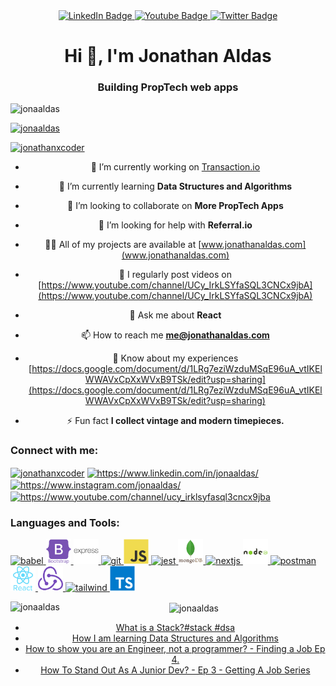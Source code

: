 
<div id="badges" align="center">
  <a href="https://www.linkedin.com/in/jonaaldas/">
    <img src="https://img.shields.io/badge/LinkedIn-blue?style=for-the-badge&logo=linkedin&logoColor=white" alt="LinkedIn Badge"/>
  </a>
  <a href="https://www.youtube.com/channel/UCy_IrkLSYfaSQL3CNCx9jbA">
    <img src="https://img.shields.io/badge/YouTube-red?style=for-the-badge&logo=youtube&logoColor=white" alt="Youtube Badge"/>
  </a>
  <a href="https://twitter.com/jonathanxcoder">
    <img src="https://img.shields.io/badge/Twitter-blue?style=for-the-badge&logo=twitter&logoColor=white" alt="Twitter Badge"/>
  </a>
  
 <h1 align="center">Hi 👋, I'm Jonathan Aldas</h1>
<h3 align="center">Building PropTech web apps</h3>

<p align="left"> <img src="https://komarev.com/ghpvc/?username=jonaaldas&label=Profile%20views&color=0e75b6&style=flat" alt="jonaaldas" /> </p>

<p align="left"> <a href="https://github.com/ryo-ma/github-profile-trophy"><img src="https://github-profile-trophy.vercel.app/?username=jonaaldas" alt="jonaaldas" /></a> </p>

<p align="left"> <a href="https://twitter.com/jonathanxcoder" target="blank"><img src="https://img.shields.io/twitter/follow/jonathanxcoder?logo=twitter&style=for-the-badge" alt="jonathanxcoder" /></a> </p>

- 🔭 I’m currently working on [Transaction.io](https://ornate-kulfi-cf002a.netlify.app/)

- 🌱 I’m currently learning **Data Structures and Algorithms**

- 👯 I’m looking to collaborate on **More PropTech Apps**

- 🤝 I’m looking for help with **Referral.io**

- 👨‍💻 All of my projects are available at [www.jonathanaldas.com](www.jonathanaldas.com)

- 📝 I regularly post videos on [https://www.youtube.com/channel/UCy_IrkLSYfaSQL3CNCx9jbA](https://www.youtube.com/channel/UCy_IrkLSYfaSQL3CNCx9jbA)

- 💬 Ask me about **React**

- 📫 How to reach me **me@jonathanaldas.com**

- 📄 Know about my experiences [https://docs.google.com/document/d/1LRg7eziWzduMSqE96uA_vtIKElWWAVxCpXxWVxB9TSk/edit?usp=sharing](https://docs.google.com/document/d/1LRg7eziWzduMSqE96uA_vtIKElWWAVxCpXxWVxB9TSk/edit?usp=sharing)

- ⚡ Fun fact **I collect vintage and modern timepieces.**

<h3 align="left">Connect with me:</h3>
<p align="left">
<a href="https://twitter.com/jonathanxcoder" target="blank"><img align="center" src="https://raw.githubusercontent.com/rahuldkjain/github-profile-readme-generator/master/src/images/icons/Social/twitter.svg" alt="jonathanxcoder" height="30" width="40" /></a>
<a href="https://linkedin.com/in/https://www.linkedin.com/in/jonaaldas/" target="blank"><img align="center" src="https://raw.githubusercontent.com/rahuldkjain/github-profile-readme-generator/master/src/images/icons/Social/linked-in-alt.svg" alt="https://www.linkedin.com/in/jonaaldas/" height="30" width="40" /></a>
<a href="https://instagram.com/https://www.instagram.com/jonaaldas/" target="blank"><img align="center" src="https://raw.githubusercontent.com/rahuldkjain/github-profile-readme-generator/master/src/images/icons/Social/instagram.svg" alt="https://www.instagram.com/jonaaldas/" height="30" width="40" /></a>
<a href="https://www.youtube.com/c/https://www.youtube.com/channel/ucy_irklsyfasql3cncx9jba" target="blank"><img align="center" src="https://raw.githubusercontent.com/rahuldkjain/github-profile-readme-generator/master/src/images/icons/Social/youtube.svg" alt="https://www.youtube.com/channel/ucy_irklsyfasql3cncx9jba" height="30" width="40" /></a>
</p>

<h3 align="left">Languages and Tools:</h3>
<p align="left"> <a href="https://babeljs.io/" target="_blank" rel="noreferrer"> <img src="https://www.vectorlogo.zone/logos/babeljs/babeljs-icon.svg" alt="babel" width="40" height="40"/> </a> <a href="https://getbootstrap.com" target="_blank" rel="noreferrer"> <img src="https://raw.githubusercontent.com/devicons/devicon/master/icons/bootstrap/bootstrap-plain-wordmark.svg" alt="bootstrap" width="40" height="40"/> </a> <a href="https://expressjs.com" target="_blank" rel="noreferrer"> <img src="https://raw.githubusercontent.com/devicons/devicon/master/icons/express/express-original-wordmark.svg" alt="express" width="40" height="40"/> </a> <a href="https://git-scm.com/" target="_blank" rel="noreferrer"> <img src="https://www.vectorlogo.zone/logos/git-scm/git-scm-icon.svg" alt="git" width="40" height="40"/> </a> <a href="https://developer.mozilla.org/en-US/docs/Web/JavaScript" target="_blank" rel="noreferrer"> <img src="https://raw.githubusercontent.com/devicons/devicon/master/icons/javascript/javascript-original.svg" alt="javascript" width="40" height="40"/> </a> <a href="https://jestjs.io" target="_blank" rel="noreferrer"> <img src="https://www.vectorlogo.zone/logos/jestjsio/jestjsio-icon.svg" alt="jest" width="40" height="40"/> </a> <a href="https://www.mongodb.com/" target="_blank" rel="noreferrer"> <img src="https://raw.githubusercontent.com/devicons/devicon/master/icons/mongodb/mongodb-original-wordmark.svg" alt="mongodb" width="40" height="40"/> </a> <a href="https://nextjs.org/" target="_blank" rel="noreferrer"> <img src="https://cdn.worldvectorlogo.com/logos/nextjs-2.svg" alt="nextjs" width="40" height="40"/> </a> <a href="https://nodejs.org" target="_blank" rel="noreferrer"> <img src="https://raw.githubusercontent.com/devicons/devicon/master/icons/nodejs/nodejs-original-wordmark.svg" alt="nodejs" width="40" height="40"/> </a> <a href="https://postman.com" target="_blank" rel="noreferrer"> <img src="https://www.vectorlogo.zone/logos/getpostman/getpostman-icon.svg" alt="postman" width="40" height="40"/> </a> <a href="https://reactjs.org/" target="_blank" rel="noreferrer"> <img src="https://raw.githubusercontent.com/devicons/devicon/master/icons/react/react-original-wordmark.svg" alt="react" width="40" height="40"/> </a> <a href="https://redux.js.org" target="_blank" rel="noreferrer"> <img src="https://raw.githubusercontent.com/devicons/devicon/master/icons/redux/redux-original.svg" alt="redux" width="40" height="40"/> </a> <a href="https://tailwindcss.com/" target="_blank" rel="noreferrer"> <img src="https://www.vectorlogo.zone/logos/tailwindcss/tailwindcss-icon.svg" alt="tailwind" width="40" height="40"/> </a> <a href="https://www.typescriptlang.org/" target="_blank" rel="noreferrer"> <img src="https://raw.githubusercontent.com/devicons/devicon/master/icons/typescript/typescript-original.svg" alt="typescript" width="40" height="40"/> </a> </p>

<p><img align="left" src="https://github-readme-stats.vercel.app/api/top-langs?username=jonaaldas&show_icons=true&locale=en&layout=compact" alt="jonaaldas" /></p>

<p>&nbsp;<img align="center" src="https://github-readme-stats.vercel.app/api?username=jonaaldas&show_icons=true&locale=en" alt="jonaaldas" /></p>

<!-- YOUTUBE:START -->
- [What is a Stack?#stack #dsa](https://www.youtube.com/watch?v=9_nFDqGLM8M)
- [How I am learning Data Structures and Algorithms](https://www.youtube.com/watch?v=t_uykE5b2ao)
- [How to show you are an Engineer, not a programmer? - Finding a Job Ep 4.](https://www.youtube.com/watch?v=pornWE5KMAs)
- [How To Stand Out As A Junior Dev? - Ep 3 - Getting A Job Series](https://www.youtube.com/watch?v=SvC-3GIwmDE)
<!-- YOUTUBE:END -->
